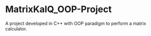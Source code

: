 # MatrixKalQ_OOP-Project
A project developed in C++ with OOP paradigm to perform a matrix calculator.
